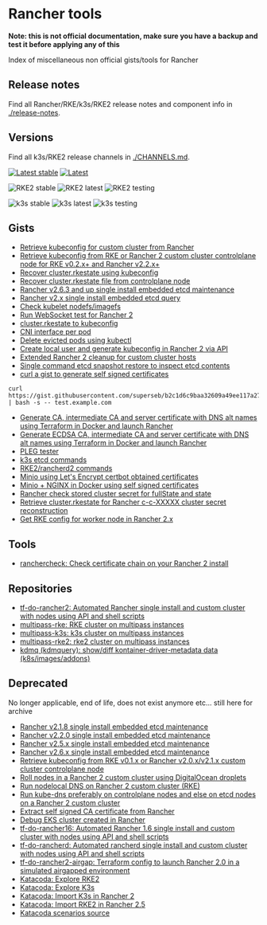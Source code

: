 # Rancher tools

**Note: this is not official documentation, make sure you have a backup and test it before applying any of this**

Index of miscellaneous non official gists/tools for Rancher

## Release notes

Find all Rancher/RKE/k3s/RKE2 release notes and component info in [./release-notes](./release-notes).

## Versions

Find all k3s/RKE2 release channels in [./CHANNELS.md](./CHANNELS.md).

[![Latest stable](https://img.shields.io/badge/dynamic/yaml?label=Rancher%20stable&query=%24.entries.rancher%5B0%5D.appVersion&url=https%3A%2F%2Freleases.rancher.com%2Fserver-charts%2Fstable%2Findex.yaml)](https://github.com/rancher/rancher/releases)
[![Latest](https://img.shields.io/badge/dynamic/yaml?label=Rancher%20latest&query=%24.entries.rancher%5B0%5D.appVersion&url=https%3A%2F%2Freleases.rancher.com%2Fserver-charts%2Flatest%2Findex.yaml)](https://github.com/rancher/rancher/releases)

![RKE2 stable](https://img.shields.io/badge/dynamic/json?url=https%3A%2F%2Fupdate.rke2.io%2Fv1-release%2Fchannels&query=%24.data%5B%3F(%40.name%20%3D%3D%20%22stable%22)%5D.latest&label=RKE2%20stable)
![RKE2 latest](https://img.shields.io/badge/dynamic/json?url=https%3A%2F%2Fupdate.rke2.io%2Fv1-release%2Fchannels&query=%24.data%5B%3F(%40.name%20%3D%3D%20%22latest%22)%5D.latest&label=RKE2%20latest)
![RKE2 testing](https://img.shields.io/badge/dynamic/json?url=https%3A%2F%2Fupdate.rke2.io%2Fv1-release%2Fchannels&query=%24.data%5B%3F(%40.name%20%3D%3D%20%22testing%22)%5D.latest&label=RKE2%20testing)

![k3s stable](https://img.shields.io/badge/dynamic/json?url=https%3A%2F%2Fupdate.k3s.io%2Fv1-release%2Fchannels&query=%24.data%5B%3F(%40.name%20%3D%3D%20%22stable%22)%5D.latest&label=k3s%20stable)
![k3s latest](https://img.shields.io/badge/dynamic/json?url=https%3A%2F%2Fupdate.k3s.io%2Fv1-release%2Fchannels&query=%24.data%5B%3F(%40.name%20%3D%3D%20%22latest%22)%5D.latest&label=k3s%20latest)
![k3s testing](https://img.shields.io/badge/dynamic/json?url=https%3A%2F%2Fupdate.k3s.io%2Fv1-release%2Fchannels&query=%24.data%5B%3F(%40.name%20%3D%3D%20%22testing%22)%5D.latest&label=k3s%20testing)

## Gists

- [Retrieve kubeconfig for custom cluster from Rancher](https://gist.github.com/superseb/f6cd637a7ad556124132ca39961789a4)
- [Retrieve kubeconfig from RKE or Rancher 2 custom cluster controlplane node for RKE v0.2.x+ and Rancher v2.2.x+](https://gist.github.com/superseb/b14ed3b5535f621ad3d2aa6a4cd6443b)
- [Recover cluster.rkestate using kubeconfig](https://gist.github.com/superseb/649a64bdbca51e0cba5341d94608ae48)
- [Recover cluster.rkestate file from controlplane node](https://gist.github.com/superseb/e9f2628d1033cb20e54f6ee268683a7a)
- [Rancher v2.6.3 and up single install embedded etcd maintenance](https://gist.github.com/superseb/bcfeb07931b70b8722b77f1fbd791e99)
- [Rancher v2.x single install embedded etcd query](https://gist.github.com/superseb/d27253befe5e180334162c18187212fb)
- [Check kubelet nodefs/imagefs](https://gist.github.com/superseb/a4fa9640d801c54452132db8af51f2e4)
- [Run WebSocket test for Rancher 2](https://gist.github.com/superseb/89972344508e99b9336ad7eff78cb928)
- [cluster.rkestate to kubeconfig](https://gist.github.com/superseb/acb944e39c0166ec33aa1c43b5c61f8c)
- [CNI interface per pod](https://gist.github.com/superseb/4e0577a93ced88fa6fe5c39d2d778060)
- [Delete evicted pods using kubectl](https://gist.github.com/superseb/0f654d4e8945195e08fd1a2a061e0762)
- [Create local user and generate kubeconfig in Rancher 2 via API](https://gist.github.com/superseb/cad9b87c844f166b9c9bf97f5dea1609)
- [Extended Rancher 2 cleanup for custom cluster hosts](https://gist.github.com/superseb/06539c6dcd377e118d72bfefdd444f81)
- [Single command etcd snapshot restore to inspect etcd contents](https://gist.github.com/superseb/d6560a18ce5df47bac01477203b87950)
- [curl a gist to generate self signed certificates](https://gist.github.com/superseb/b2c1d6c9baa32609a49ee117a27bc700) 
```
curl https://gist.githubusercontent.com/superseb/b2c1d6c9baa32609a49ee117a27bc700/raw/7cb196e974e13b213ac6ec3105971dd5e21e4c66/selfsignedcert.sh | bash -s -- test.example.com
```
- [Generate CA, intermediate CA and server certificate with DNS alt names using Terraform in Docker and launch Rancher](https://gist.github.com/superseb/14ce3c94e0d6896bb43b19b70543be67)
- [Generate ECDSA CA, intermediate CA and server certificate with DNS alt names using Terraform in Docker and launch Rancher
](https://gist.github.com/superseb/610800c387c1d099fa86020fbcf908d9)
- [PLEG tester](https://gist.github.com/superseb/af32314125aac8e0aa7546239db55f82)
- [k3s etcd commands](https://gist.github.com/superseb/0c06164eef5a097c66e810fe91a9d408)
- [RKE2/rancherd2 commands](https://gist.github.com/superseb/3b78f47989e0dbc1295486c186e944bf)
- [Minio using Let's Encrypt certbot obtained certificates](https://gist.github.com/superseb/b8fd848525d68168cbaa4c8f1f44608e)
- [Minio + NGINX in Docker using self signed certificates](https://gist.github.com/superseb/32c439aac5097723f395acc77c47e829)
- [Rancher check stored cluster secret for fullState and state](https://gist.github.com/superseb/84025e1eeb7158ed97015aa9331fe3db)
- [Retrieve cluster.rkestate for Rancher c-c-XXXXX cluster secret reconstruction](https://gist.github.com/superseb/4a78a0ac34a36eacaa9e6440729619c3)
- [Get RKE config for worker node in Rancher 2.x](https://gist.github.com/superseb/117efe9faaa6655c7483e92209033c6d)

## Tools

- [ranchercheck: Check certificate chain on your Rancher 2 install](https://github.com/superseb/ranchercheck)

## Repositories

- [tf-do-rancher2: Automated Rancher single install and custom cluster with nodes using API and shell scripts](https://github.com/superseb/tf-do-rancher2)
- [multipass-rke: RKE cluster on multipass instances](https://github.com/superseb/multipass-rke)
- [multipass-k3s: k3s cluster on multipass instances](https://github.com/superseb/multipass-k3s)
- [multipass-rke2: rke2 cluster on multipass instances](https://github.com/superseb/multipass-rke2)
- [kdmq (kdmquery): show/diff kontainer-driver-metadata data (k8s/images/addons)](https://github.com/superseb/kdmq)

## Deprecated

No longer applicable, end of life, does not exist anymore etc... still here for archive

- [Rancher v2.1.8 single install embedded etcd maintenance](https://gist.github.com/superseb/48037c0323147e603bc0197bd5ecb9b5)
- [Rancher v2.2.0 single install embedded etcd maintenance](https://gist.github.com/superseb/f223b15949c031983da2cb850f56a897)
- [Rancher v2.5.x single install embedded etcd maintenance](https://gist.github.com/superseb/c8d0188302fdbd0127e52cf6ce93ce94)
- [Rancher v2.6.x single install embedded etcd maintenance](https://gist.github.com/superseb/566960fa1ebbb0891cf11b0cdf255369)
- [Retrieve kubeconfig from RKE v0.1.x or Rancher v2.0.x/v2.1.x custom cluster controlplane node](https://gist.github.com/superseb/3d8de6092ebc4b1581185197583f472a)
- [Roll nodes in a Rancher 2 custom cluster using DigitalOcean droplets](https://gist.github.com/superseb/922f3be6eacc89fcc31a45353dc5aaf5)
- [Run nodelocal DNS on Rancher 2 custom cluster (RKE)](https://gist.github.com/superseb/0500a758cdb8bbac5dc47ca570738a1d)
- [Run kube-dns preferably on controlplane nodes and else on etcd nodes on a Rancher 2 custom cluster](https://gist.github.com/superseb/893e1d5b1e4fd19160d9611dbe63d073)
- [Extract self signed CA certificate from Rancher](https://gist.github.com/superseb/2732303f0c85d6aca8fab617ea262ebb)
- [Debug EKS cluster created in Rancher](https://gist.github.com/superseb/c6e8581eef5d01518b17544c07ea4032)
- [tf-do-rancher16: Automated Rancher 1.6 single install and custom cluster with nodes using API and shell scripts](https://github.com/superseb/tf-do-rancher16)
- [tf-do-rancherd: Automated rancherd single install and custom cluster with nodes using API and shell scripts](https://github.com/superseb/tf-do-rancherd)
- [tf-do-rancher2-airgap: Terraform config to launch Rancher 2.0 in a simulated airgapped environment](https://github.com/superseb/tf-do-rancher2-airgap/)
- [Katacoda: Explore RKE2](https://katacoda.com/superseb/scenarios/rke2)
- [Katacoda: Explore K3s](https://katacoda.com/superseb/scenarios/k3s)
- [Katacoda: Import K3s in Rancher 2](https://www.katacoda.com/superseb/scenarios/rancher2-k3s-import)
- [Katacoda: Import RKE2 in Rancher 2.5](https://katacoda.com/superseb/scenarios/rancher25-rke2-import)
- [Katacoda scenarios source](https://github.com/superseb/katacoda-scenarios)
